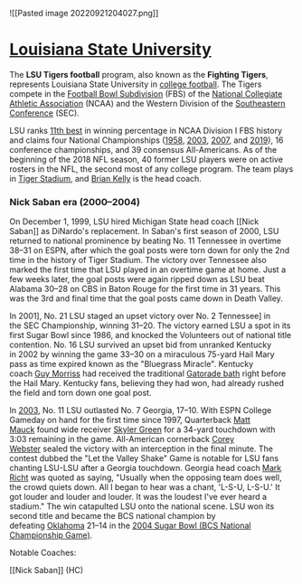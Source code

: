 ![[Pasted image 20220921204027.png]]

# <u>Louisiana State University</u>
The **LSU Tigers football** program, also known as the **Fighting Tigers**, represents Louisiana State University in [college football](https://en.wikipedia.org/wiki/College_football "College football"). The Tigers compete in the [Football Bowl Subdivision](https://en.wikipedia.org/wiki/Football_Bowl_Subdivision "Football Bowl Subdivision") (FBS) of the [National Collegiate Athletic Association](https://en.wikipedia.org/wiki/National_Collegiate_Athletic_Association "National Collegiate Athletic Association") (NCAA) and the Western Division of the [Southeastern Conference](https://en.wikipedia.org/wiki/Southeastern_Conference "Southeastern Conference") (SEC).

LSU ranks [11th best](https://en.wikipedia.org/wiki/List_of_NCAA_football_teams_by_wins "List of NCAA football teams by wins") in winning percentage in NCAA Division I FBS history and claims four National Championships ([1958](https://en.wikipedia.org/wiki/1958_LSU_Tigers_football_team "1958 LSU Tigers football team"), [2003](https://en.wikipedia.org/wiki/2003_LSU_Tigers_football_team "2003 LSU Tigers football team"), [2007](https://en.wikipedia.org/wiki/2007_LSU_Tigers_football_team "2007 LSU Tigers football team"), and [2019](https://en.wikipedia.org/wiki/2019_LSU_Tigers_football_team "2019 LSU Tigers football team")), 16 conference championships, and 39 consensus All-Americans. As of the beginning of the 2018 NFL season, 40 former LSU players were on active rosters in the NFL, the second most of any college program.
The team plays in [Tiger Stadium](https://en.wikipedia.org/wiki/Tiger_Stadium_(LSU) "Tiger Stadium (LSU)"), and [Brian Kelly](https://en.wikipedia.org/wiki/Brian_Kelly_(American_football_coach) "Brian Kelly (American football coach)") is the head coach.


### Nick Saban era (2000–2004)


On December 1, 1999, LSU hired Michigan State head coach [[Nick Saban]] as DiNardo's replacement. In Saban's first season of 2000, LSU returned to national prominence by beating No. 11 Tennessee in overtime 38–31 on ESPN, after which the goal posts were torn down for only the 2nd time in the history of Tiger Stadium. The victory over Tennessee also marked the first time that LSU played in an overtime game at home. Just a few weeks later, the goal posts were again ripped down as LSU beat Alabama 30–28 on CBS in Baton Rouge for the first time in 31 years. This was the 3rd and final time that the goal posts came down in Death Valley.

In 2001], No. 21 LSU staged an upset victory over No. 2 Tennessee] in the SEC Championship, winning 31–20. The victory earned LSU a spot in its first Sugar Bowl since 1986, and knocked the Volunteers out of national title contention. No. 16 LSU survived an upset bid from unranked Kentucky in 2002 by winning the game 33–30 on a miraculous 75-yard Hail Mary pass as time expired known as the "Bluegrass Miracle". Kentucky coach [Guy Morriss](https://en.wikipedia.org/wiki/Guy_Morriss "Guy Morriss") had received the traditional [Gatorade bath](https://en.wikipedia.org/wiki/Gatorade_bath "Gatorade bath") right before the Hail Mary. Kentucky fans, believing they had won, had already rushed the field and torn down one goal post.

In [2003](https://en.wikipedia.org/wiki/2003_LSU_Tigers_football_team "2003 LSU Tigers football team"), No. 11 LSU outlasted No. 7 Georgia, 17–10. With ESPN College Gameday on hand for the first time since 1997, Quarterback [Matt Mauck](https://en.wikipedia.org/wiki/Matt_Mauck "Matt Mauck") found wide receiver [Skyler Green](https://en.wikipedia.org/wiki/Skyler_Green "Skyler Green") for a 34-yard touchdown with 3:03 remaining in the game. All-American cornerback [Corey Webster](https://en.wikipedia.org/wiki/Corey_Webster "Corey Webster") sealed the victory with an interception in the final minute. The contest dubbed the "Let the Valley Shake" Game is notable for LSU fans chanting LSU-LSU after a Georgia touchdown. Georgia head coach [Mark Richt](https://en.wikipedia.org/wiki/Mark_Richt "Mark Richt") was quoted as saying, "Usually when the opposing team does well, the crowd quiets down. All I began to hear was a chant, 'L-S-U, L-S-U.' It got louder and louder and louder. It was the loudest I've ever heard a stadium." The win catapulted LSU onto the national scene. LSU won its second title and became the BCS national champion by defeating [Oklahoma](https://en.wikipedia.org/wiki/Oklahoma_Sooners_football "Oklahoma Sooners football") 21–14 in the [2004 Sugar Bowl (BCS National Championship Game)](https://en.wikipedia.org/wiki/2004_Sugar_Bowl "2004 Sugar Bowl").


Notable Coaches:

[[Nick Saban]] (HC)